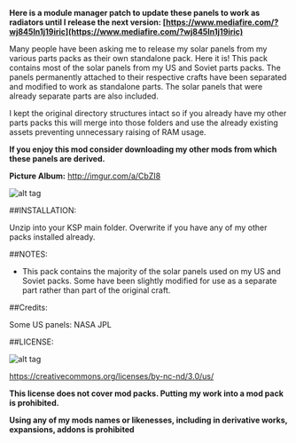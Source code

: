 **Here is a module manager patch to update these panels to work as radiators until I release the next version: [https://www.mediafire.com/?wj845ln1j19iric](https://www.mediafire.com/?wj845ln1j19iric)**

Many people have been asking me to release my solar panels from my various parts packs as their own standalone pack. Here it is! This pack contains most of the solar panels from my US and Soviet parts packs. The panels permanently attached to their respective crafts have been separated and modified to work as standalone parts. The solar panels that were already separate parts are also included. 

I kept the original directory structures intact so if you already have my other parts packs this will merge into those folders and use the already existing assets preventing unnecessary raising of RAM usage.

**If you enjoy this mod consider downloading my other mods from which these panels are derived.**

**Picture Album:** http://imgur.com/a/CbZI8

![alt tag](http://i.imgur.com/LNsZZE5.png)

##INSTALLATION:

Unzip into your KSP main folder. Overwrite if you have any of my other packs installed already.

##NOTES:

* This pack contains the majority of the solar panels used on my US and Soviet packs. Some have been slightly modified for use as a separate part rather than part of the original craft.

##Credits:

Some US panels: NASA JPL

##LICENSE:

![alt tag](https://licensebuttons.net/l/by-nc-nd/3.0/88x31.png)

https://creativecommons.org/licenses/by-nc-nd/3.0/us/


**This license does not cover mod packs. Putting my work into a mod pack is prohibited.**

**Using any of my mods names or likenesses, including in derivative works, expansions, addons is prohibited**
